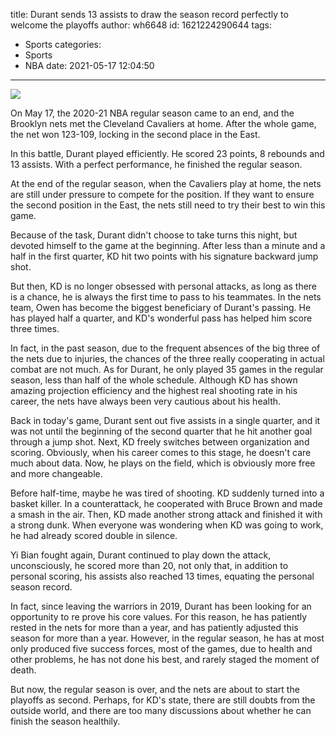 title: Durant sends 13 assists to draw the season record perfectly to welcome the playoffs
author: wh6648
id: 1621224290644
tags: 
- Sports
categories: 
- Sports
- NBA
date: 2021-05-17 12:04:50
---
![](https://p4.itc.cn/q_70/images01/20210517/e5e2c31dbf2f4cc29ae2382e72e5bed0.jpeg)


On May 17, the 2020-21 NBA regular season came to an end, and the Brooklyn nets met the Cleveland Cavaliers at home. After the whole game, the net won 123-109, locking in the second place in the East.

In this battle, Durant played efficiently. He scored 23 points, 8 rebounds and 13 assists. With a perfect performance, he finished the regular season.

At the end of the regular season, when the Cavaliers play at home, the nets are still under pressure to compete for the position. If they want to ensure the second position in the East, the nets still need to try their best to win this game.

Because of the task, Durant didn't choose to take turns this night, but devoted himself to the game at the beginning. After less than a minute and a half in the first quarter, KD hit two points with his signature backward jump shot.

But then, KD is no longer obsessed with personal attacks, as long as there is a chance, he is always the first time to pass to his teammates. In the nets team, Owen has become the biggest beneficiary of Durant's passing. He has played half a quarter, and KD's wonderful pass has helped him score three times.

In fact, in the past season, due to the frequent absences of the big three of the nets due to injuries, the chances of the three really cooperating in actual combat are not much. As for Durant, he only played 35 games in the regular season, less than half of the whole schedule. Although KD has shown amazing projection efficiency and the highest real shooting rate in his career, the nets have always been very cautious about his health.

Back in today's game, Durant sent out five assists in a single quarter, and it was not until the beginning of the second quarter that he hit another goal through a jump shot. Next, KD freely switches between organization and scoring. Obviously, when his career comes to this stage, he doesn't care much about data. Now, he plays on the field, which is obviously more free and more changeable.

Before half-time, maybe he was tired of shooting. KD suddenly turned into a basket killer. In a counterattack, he cooperated with Bruce Brown and made a smash in the air. Then, KD made another strong attack and finished it with a strong dunk. When everyone was wondering when KD was going to work, he had already scored double in silence.

Yi Bian fought again, Durant continued to play down the attack, unconsciously, he scored more than 20, not only that, in addition to personal scoring, his assists also reached 13 times, equating the personal season record.

In fact, since leaving the warriors in 2019, Durant has been looking for an opportunity to re prove his core values. For this reason, he has patiently rested in the nets for more than a year, and has patiently adjusted this season for more than a year. However, in the regular season, he has at most only produced five success forces, most of the games, due to health and other problems, he has not done his best, and rarely staged the moment of death.

But now, the regular season is over, and the nets are about to start the playoffs as second. Perhaps, for KD's state, there are still doubts from the outside world, and there are too many discussions about whether he can finish the season healthily.

